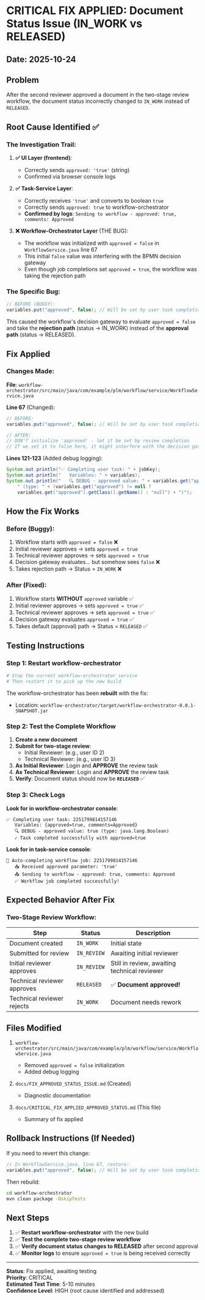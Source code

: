 # CRITICAL FIX APPLIED: Document Status Issue (IN_WORK vs RELEASED)

## Date: 2025-10-24

## Problem
After the second reviewer approved a document in the two-stage review workflow, the document status incorrectly changed to `IN_WORK` instead of `RELEASED`.

## Root Cause Identified ✅

### The Investigation Trail:

1. **✅ UI Layer (frontend)**: 
   - Correctly sends `approved: 'true'` (string)
   - Confirmed via browser console logs

2. **✅ Task-Service Layer**: 
   - Correctly receives `'true'` and converts to boolean `true`
   - Correctly sends `approved: true` to workflow-orchestrator
   - **Confirmed by logs**: `Sending to workflow - approved: true, comments: Approved`

3. **❌ Workflow-Orchestrator Layer** (THE BUG):
   - The workflow was initialized with `approved = false` in `WorkflowService.java` line 67
   - This initial `false` value was interfering with the BPMN decision gateway
   - Even though job completions set `approved = true`, the workflow was taking the rejection path

### The Specific Bug:

```java
// BEFORE (BUGGY):
variables.put("approved", false); // Will be set by user task completion
```

This caused the workflow's decision gateway to evaluate `approved = false` and take the **rejection path** (status → IN_WORK) instead of the **approval path** (status → RELEASED).

## Fix Applied

### Changes Made:

**File**: `workflow-orchestrator/src/main/java/com/example/plm/workflow/service/WorkflowService.java`

**Line 67** (Changed):
```java
// BEFORE:
variables.put("approved", false); // Will be set by user task completion

// AFTER:
// DON'T initialize 'approved' - let it be set by review completion
// If we set it to false here, it might interfere with the decision gateway
```

**Lines 121-123** (Added debug logging):
```java
System.out.println("✅ Completing user task: " + jobKey);
System.out.println("   Variables: " + variables);
System.out.println("   🔍 DEBUG - approved value: " + variables.get("approved") + 
    " (type: " + (variables.get("approved") != null ? 
    variables.get("approved").getClass().getName() : "null") + ")");
```

## How the Fix Works

### Before (Buggy):
1. Workflow starts with `approved = false` ❌
2. Initial reviewer approves → sets `approved = true` 
3. Technical reviewer approves → sets `approved = true`
4. Decision gateway evaluates... but somehow sees `false` ❌
5. Takes rejection path → Status = `IN_WORK` ❌

### After (Fixed):
1. Workflow starts **WITHOUT** `approved` variable ✅
2. Initial reviewer approves → sets `approved = true` ✅
3. Technical reviewer approves → sets `approved = true` ✅
4. Decision gateway evaluates `approved = true` ✅
5. Takes default (approval) path → Status = `RELEASED` ✅

## Testing Instructions

### Step 1: Restart workflow-orchestrator
```bash
# Stop the current workflow-orchestrator service
# Then restart it to pick up the new build
```

The workflow-orchestrator has been **rebuilt** with the fix:
- Location: `workflow-orchestrator/target/workflow-orchestrator-0.0.1-SNAPSHOT.jar`

### Step 2: Test the Complete Workflow

1. **Create a new document**
2. **Submit for two-stage review**:
   - Initial Reviewer: (e.g., user ID 2)
   - Technical Reviewer: (e.g., user ID 3)
3. **As Initial Reviewer**: Login and **APPROVE** the review task
4. **As Technical Reviewer**: Login and **APPROVE** the review task
5. **Verify**: Document status should now be **`RELEASED`** ✅

### Step 3: Check Logs

**Look for in workflow-orchestrator console**:
```
✅ Completing user task: 2251799814157146
   Variables: {approved=true, comments=Approved}
   🔍 DEBUG - approved value: true (type: java.lang.Boolean)
   ✓ Task completed successfully with approved=true
```

**Look for in task-service console**:
```
🔄 Auto-completing workflow job: 2251799814157146
   📥 Received approved parameter: 'true'
   📤 Sending to workflow - approved: true, comments: Approved
   ✅ Workflow job completed successfully!
```

## Expected Behavior After Fix

### Two-Stage Review Workflow:
| Step | Status | Description |
|------|--------|-------------|
| Document created | `IN_WORK` | Initial state |
| Submitted for review | `IN_REVIEW` | Awaiting initial reviewer |
| Initial reviewer approves | `IN_REVIEW` | Still in review, awaiting technical reviewer |
| Technical reviewer approves | `RELEASED` | ✅ **Document approved!** |
| Technical reviewer rejects | `IN_WORK` | Document needs rework |

## Files Modified

1. `workflow-orchestrator/src/main/java/com/example/plm/workflow/service/WorkflowService.java`
   - Removed `approved = false` initialization
   - Added debug logging

2. `docs/FIX_APPROVED_STATUS_ISSUE.md` (Created)
   - Diagnostic documentation

3. `docs/CRITICAL_FIX_APPLIED_APPROVED_STATUS.md` (This file)
   - Summary of fix applied

## Rollback Instructions (If Needed)

If you need to revert this change:
```java
// In WorkflowService.java, line 67, restore:
variables.put("approved", false); // Will be set by user task completion
```

Then rebuild:
```bash
cd workflow-orchestrator
mvn clean package -DskipTests
```

## Next Steps

1. ✅ **Restart workflow-orchestrator** with the new build
2. ✅ **Test the complete two-stage review workflow**
3. ✅ **Verify document status changes to RELEASED** after second approval
4. ✅ **Monitor logs** to ensure `approved = true` is being received correctly

---

**Status**: Fix applied, awaiting testing  
**Priority**: CRITICAL  
**Estimated Test Time**: 5-10 minutes  
**Confidence Level**: HIGH (root cause identified and addressed)


